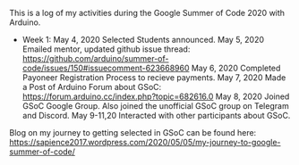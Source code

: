 This is a log of my activities during the Google Summer of Code 2020 with Arduino.

* Week 1:
 May 4, 2020    Selected Students announced.
 May 5, 2020    Emailed mentor, updated github issue thread: https://github.com/arduino/summer-of-code/issues/150#issuecomment-623668960
 May 6, 2020    Completed Payoneer Registration Process to recieve payments.
 May 7, 2020    Made a Post of Arduino Forum about GSoC: https://forum.arduino.cc/index.php?topic=682616.0
 May 8, 2020    Joined GSoC Google Group. Also joined the unofficial GSoC group on Telegram and Discord.
 May 9-11,20    Interacted with other participants about GSoC.
 
 Blog on my journey to getting selected in GSoC can be found here: https://sapience2017.wordpress.com/2020/05/05/my-journey-to-google-summer-of-code/
 
